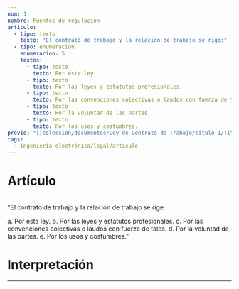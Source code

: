 ```yaml
---
num: 1
nombre: Fuentes de regulación
articulo:
  - tipo: texto
    texto: "El contrato de trabajo y la relación de trabajo se rige:"
  - tipo: enumeracion
    enumeracion: 5
    textos:
      - tipo: texto
        texto: Por esta ley.
      - tipo: texto
        texto: Por las leyes y estatutos profesionales.
      - tipo: texto
        texto: Por las convenciones colectivas o laudos con fuerza de tales.
      - tipo: texto
        texto: Por la voluntad de las partes.
      - tipo: texto
        texto: Por los usos y costumbres.
previo: "[[colección/documentos/Ley de Contrato de Trabajo/Título 1/Título 1, Disposiciones Generales|Título 1, Disposiciones Generales]]"
tags:
  - ingeniería-electrónica/legal/articulo
---
```

# Artículo
---
"El contrato de trabajo y la relación de trabajo se rige:

 a. Por esta ley.
 b. Por las leyes y estatutos profesionales.
 c. Por las convenciones colectivas o laudos con fuerza de tales.
 d. Por la voluntad de las partes.
 e. Por los usos y costumbres."

# Interpretación
---
